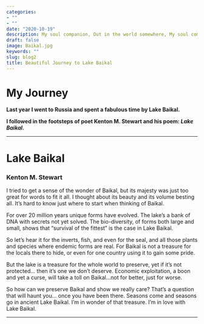 ```yaml
---
categories:
- ""
- ""
date: "2020-10-19"
description: My soul companion, Out in the world somewhere, My soul companion, I'll meet you there
draft: false
image: Baikal.jpg
keywords: ""
slug: blog2
title: Beautiful Journey to Lake Baikal
---
```

# My Journey

**Last year I went to Russia and spent a fabulous time by Lake Baikal.**

**I followed in the footsteps of poet Kenton M. Stewart and his poem: _Lake Baikal_.**

***

# Lake Baikal
### Kenton M. Stewart

I tried to get a sense of the wonder of Baikal,
but its majesty was just too great for words to fit it all.
I thought about its beauty and its volume besting all.
It’s hard to know just where to start when thinking of Baikal.

For over 20 million years unique forms have evolved.
The lake’s a bank of DNA with secrets not yet solved.
The bio-diversity, of forms both large and small,
shows that “survival of the fittest” is the case in Lake Baikal.

So let’s hear it for the inverts, fish, and even for the seal,
and all those plants and species where endemic forms are real.
For Baikal is not a treasure for the locals there to hide,
or even for one country using it to gain some pride.

But the lake is a treasure for the whole world to preserve,
yet if it’s not protected… then it’s one we don’t deserve.
Economic exploitation, a boon and yet a curse,
will take a toll on Baikal…not for better, just for worse.

So how can we preserve Baikal and show we really care?
That’s a question that will haunt you… once you have been there.
Seasons come and seasons go in ancient Lake Baikal.
I’m in wonder of that treasure. I’m in love with Lake Baikal.

***

